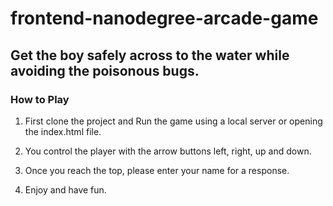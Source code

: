 frontend-nanodegree-arcade-game
===============================

## Get the boy safely across to the water while avoiding the poisonous bugs.

### How to Play

1. First clone the project and Run the game using a local server or opening the index.html file.

2. You control the player with the arrow buttons left, right, up and down.

3. Once you reach the top, please enter your name for a response.

4. Enjoy and have fun.

